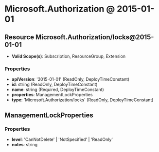# Microsoft.Authorization @ 2015-01-01

## Resource Microsoft.Authorization/locks@2015-01-01
* **Valid Scope(s)**: Subscription, ResourceGroup, Extension
### Properties
* **apiVersion**: '2015-01-01' (ReadOnly, DeployTimeConstant)
* **id**: string (ReadOnly, DeployTimeConstant)
* **name**: string (Required, DeployTimeConstant)
* **properties**: ManagementLockProperties
* **type**: 'Microsoft.Authorization/locks' (ReadOnly, DeployTimeConstant)

## ManagementLockProperties
### Properties
* **level**: 'CanNotDelete' | 'NotSpecified' | 'ReadOnly'
* **notes**: string

